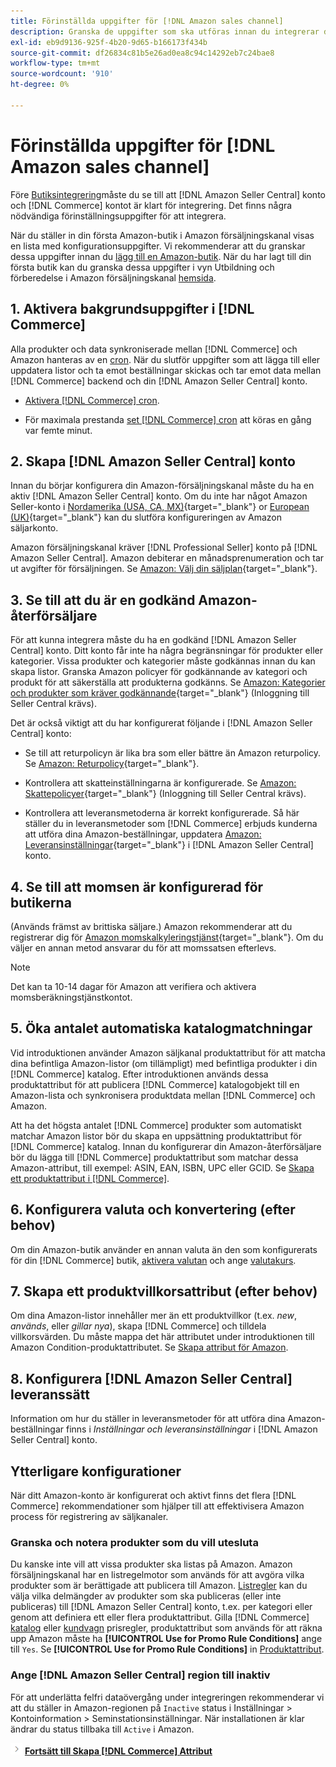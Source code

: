 ```yaml
---
title: Förinställda uppgifter för [!DNL Amazon sales channel]
description: Granska de uppgifter som ska utföras innan du integrerar din Adobe Commerce- eller Magento Open Source-butik i Amazon Sales Channel.
exl-id: eb9d9136-925f-4b20-9d65-b166173f434b
source-git-commit: df26834c81b5e26ad0ea8c94c14292eb7c24bae8
workflow-type: tm+mt
source-wordcount: '910'
ht-degree: 0%

---
```


# Förinställda uppgifter för [!DNL Amazon sales channel]

Före [Butiksintegrering](./store-integration.md)måste du se till att [!DNL Amazon Seller Central] konto och [!DNL Commerce] kontot är klart för integrering. Det finns några nödvändiga förinställningsuppgifter för att integrera.

När du ställer in din första Amazon-butik i Amazon försäljningskanal visas en lista med konfigurationsuppgifter. Vi rekommenderar att du granskar dessa uppgifter innan du [lägg till en Amazon-butik](./store-integration.md). När du har lagt till din första butik kan du granska dessa uppgifter i vyn Utbildning och förberedelse i Amazon försäljningskanal [hemsida](./amazon-sales-channel-home.md).

## 1. Aktivera bakgrundsuppgifter i [!DNL Commerce]

Alla produkter och data synkroniserade mellan [!DNL Commerce] och Amazon hanteras av en [cron](https://experienceleague.adobe.com/docs/commerce-admin/systems/tools/cron.html). När du slutför uppgifter som att lägga till eller uppdatera listor och ta emot beställningar skickas och tar emot data mellan [!DNL Commerce] backend och din [!DNL Amazon Seller Central] konto.

- [Aktivera [!DNL Commerce] cron](https://experienceleague.adobe.com/docs/commerce-admin/systems/tools/cron.html).

- För maximala prestanda [set [!DNL Commerce] cron](https://experienceleague.adobe.com/docs/commerce-admin/config/advanced/system.html) att köras en gång var femte minut.

## 2. Skapa [!DNL Amazon Seller Central] konto

Innan du börjar konfigurera din Amazon-försäljningskanal måste du ha en aktiv [!DNL Amazon Seller Central] konto. Om du inte har något Amazon Seller-konto i [Nordamerika (USA, CA, MX)](https://sell.amazon.com/){target="_blank"} or [European (UK)](https://sell.amazon.co.uk/sell-online/beginners-guide){target="_blank"} kan du slutföra konfigureringen av Amazon säljarkonto.

Amazon försäljningskanal kräver [!DNL Professional Seller] konto på [!DNL Amazon Seller Central]. Amazon debiterar en månadsprenumeration och tar ut avgifter för försäljningen. Se [Amazon: Välj din säljplan](https://sell.amazon.com/pricing.html){target="_blank"}.

## 3. Se till att du är en godkänd Amazon-återförsäljare

För att kunna integrera måste du ha en godkänd [!DNL Amazon Seller Central] konto. Ditt konto får inte ha några begränsningar för produkter eller kategorier. Vissa produkter och kategorier måste godkännas innan du kan skapa listor. Granska Amazon policyer för godkännande av kategori och produkt för att säkerställa att produkterna godkänns. Se [Amazon: Kategorier och produkter som kräver godkännande](https://sellercentral.amazon.com/gp/help/200333160){target="_blank"} (Inloggning till Seller Central krävs).

Det är också viktigt att du har konfigurerat följande i [!DNL Amazon Seller Central] konto:

- Se till att returpolicyn är lika bra som eller bättre än Amazon returpolicy. Se [Amazon: Returpolicy](https://www.amazon.com/gp/help/customer/display.html){target="_blank"}.

- Kontrollera att skatteinställningarna är konfigurerade. Se [Amazon: Skattepolicyer](https://sellercentral.amazon.com/gp/help/external/help.html){target="_blank"} (Inloggning till Seller Central krävs).

- Kontrollera att leveransmetoderna är korrekt konfigurerade. Så här ställer du in leveransmetoder som [!DNL Commerce] erbjuds kunderna att utföra dina Amazon-beställningar, uppdatera [Amazon: Leveransinställningar](https://sellercentral.amazon.com/sbr/ref=xx_shipset_dnav_xx#shipping_templates){target="_blank"} i [!DNL Amazon Seller Central] konto.

## 4. Se till att momsen är konfigurerad för butikerna

(Används främst av brittiska säljare.) Amazon rekommenderar att du registrerar dig för [Amazon momskalkyleringstjänst](https://sell.amazon.co.uk/learn/vat-resources#vat-services-on-amazon){target="_blank"}. Om du väljer en annan metod ansvarar du för att momssatsen efterlevs.

>[!NOTE]
>
>Det kan ta 10-14 dagar för Amazon att verifiera och aktivera momsberäkningstjänstkontot.

## 5. Öka antalet automatiska katalogmatchningar

Vid introduktionen använder Amazon säljkanal produktattribut för att matcha dina befintliga Amazon-listor (om tillämpligt) med befintliga produkter i din [!DNL Commerce] katalog. Efter introduktionen används dessa produktattribut för att publicera [!DNL Commerce] katalogobjekt till en Amazon-lista och synkronisera produktdata mellan [!DNL Commerce] och Amazon.

Att ha det högsta antalet [!DNL Commerce] produkter som automatiskt matchar Amazon listor bör du skapa en uppsättning produktattribut för [!DNL Commerce] katalog. Innan du konfigurerar din Amazon-återförsäljare bör du lägga till [!DNL Commerce] produktattribut som matchar dessa Amazon-attribut, till exempel: ASIN, EAN, ISBN, UPC eller GCID. Se [Skapa ett produktattribut i [!DNL Commerce]](./ob-creating-magento-attributes.md).

## 6. Konfigurera valuta och konvertering (efter behov)

Om din Amazon-butik använder en annan valuta än den som konfigurerats för din [!DNL Commerce] butik, [aktivera valutan](https://experienceleague.adobe.com/docs/commerce-admin/config/general/currency-setup.html) och ange [valutakurs](https://experienceleague.adobe.com/docs/commerce-admin/stores-sales/site-store/currency/currency-update.html).

## 7. Skapa ett produktvillkorsattribut (efter behov)

Om dina Amazon-listor innehåller mer än ett produktvillkor (t.ex. _new_, _används_, eller _gillar nya_), skapa [!DNL Commerce] och tilldela villkorsvärden. Du måste mappa det här attributet under introduktionen till Amazon Condition-produktattributet. Se [Skapa attribut för Amazon](./ob-creating-magento-attributes.md).

## 8. Konfigurera [!DNL Amazon Seller Central] leveranssätt

Information om hur du ställer in leveransmetoder för att utföra dina Amazon-beställningar finns i _Inställningar och leveransinställningar_ i [!DNL Amazon Seller Central] konto.

## Ytterligare konfigurationer

När ditt Amazon-konto är konfigurerat och aktivt finns det flera [!DNL Commerce] rekommendationer som hjälper till att effektivisera Amazon process för registrering av säljkanaler.

### Granska och notera produkter som du vill utesluta

Du kanske inte vill att vissa produkter ska listas på Amazon. Amazon försäljningskanal har en listregelmotor som används för att avgöra vilka produkter som är berättigade att publicera till Amazon. [Listregler](./listing-rules.md) kan du välja vilka delmängder av produkter som ska publiceras (eller inte publiceras) till [!DNL Amazon Seller Central] konto, t.ex. per kategori eller genom att definiera ett eller flera produktattribut. Gilla [!DNL Commerce] [katalog](https://experienceleague.adobe.com/docs/commerce-admin/marketing/promotions/catalog-rules/price-rules-catalog.html) eller [kundvagn](https://experienceleague.adobe.com/docs/commerce-admin/marketing/promotions/cart-rules/price-rules-cart.html) prisregler, produktattribut som används för att räkna upp Amazon måste ha **[!UICONTROL Use for Promo Rule Conditions]** ange till `Yes`. Se **[!UICONTROL Use for Promo Rule Conditions]** in [Produktattribut](https://experienceleague.adobe.com/docs/commerce-admin/catalog/product-attributes/product-attributes.html).

### Ange [!DNL Amazon Seller Central] region till inaktiv

För att underlätta felfri dataövergång under integreringen rekommenderar vi att du ställer in Amazon-regionen på `Inactive` status i Inställningar > Kontoinformation > Seminstationsinställningar. När installationen är klar ändrar du status tillbaka till `Active` i Amazon.

![Nästa ikon](assets/btn-next.png) [**Fortsätt till Skapa [!DNL Commerce] Attribut**](./ob-creating-magento-attributes.md)
